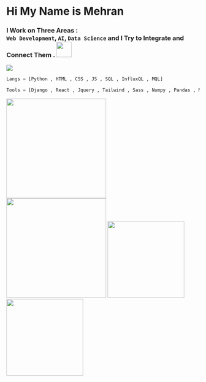 # Hi  My Name is Mehran

### **I Work on Three Areas : <br/>** `Web Development`, `AI`, `Data Science`  and I Try to Integrate and Connect Them . <img src="https://user-images.githubusercontent.com/74038190/212284087-bbe7e430-757e-4901-90bf-4cd2ce3e1852.gif" style="with:40px;height:40px;" />

<img src="https://user-images.githubusercontent.com/74038190/213910845-af37a709-8995-40d6-be59-724526e3c3d7.gif">

```python
Langs = [Python , HTML , CSS , JS , SQL , InfluxQL , MQL]

Tools = [Django , React , Jquery , Tailwind , Sass , Numpy , Pandas , Matplotlib]
```

  <img src="https://biaupload.com/do.php?imgf=org-066e4fca48ec1.png" style="with:400px;height:260px"><img src="https://biaupload.com/do.php?imgf=org-3e4f71aa14d82.png" style="with:400px;height:260px">
  <img src="https://github-readme-stats.vercel.app/api?username=mehran-starcode&show_icons=true&theme=merko" style="with:300px;height:200px;">
  <img src="https://github-readme-stats.vercel.app/api/top-langs/?username=mehran-script&layout=donut&theme=merko" style="with:300px;height:200px;">





